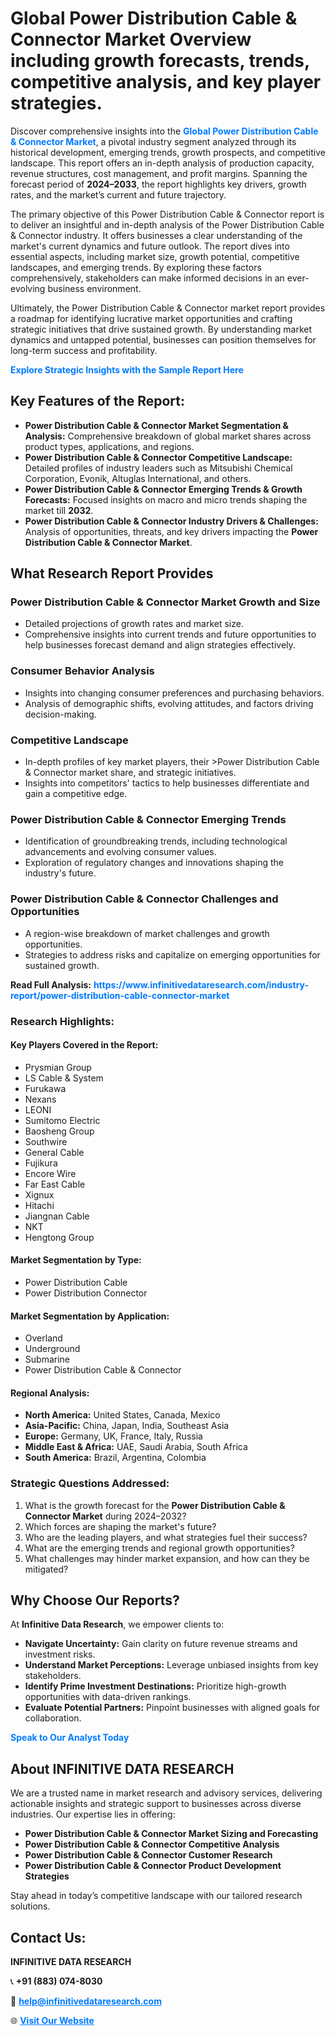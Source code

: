 <h1>Global Power Distribution Cable & Connector Market Overview including growth forecasts, trends, competitive analysis, and key player strategies.</h1>
<p>
Discover comprehensive insights into the 
<a href="https://www.infinitivedataresearch.com/industry-report/power-distribution-cable-connector-market" rel="dofollow" style="color: #007BFF; text-decoration: none;"><strong>Global Power Distribution Cable & Connector Market</strong></a>, a pivotal industry segment analyzed through its historical development, emerging trends, growth prospects, and competitive landscape. This report offers an in-depth analysis of production capacity, revenue structures, cost management, and profit margins. Spanning the forecast period of <strong>2024–2033</strong>, the report highlights key drivers, growth rates, and the market’s current and future trajectory.
</p>
<p>
The primary objective of this Power Distribution Cable & Connector report is to deliver an insightful and in-depth analysis of the Power Distribution Cable & Connector industry. It offers businesses a clear understanding of the market's current dynamics and future outlook. The report dives into essential aspects, including market size, growth potential, competitive landscapes, and emerging trends. By exploring these factors comprehensively, stakeholders can make informed decisions in an ever-evolving business environment.
</p>
<p>
Ultimately, the Power Distribution Cable & Connector market report provides a roadmap for identifying lucrative market opportunities and crafting strategic initiatives that drive sustained growth. By understanding market dynamics and untapped potential, businesses can position themselves for long-term success and profitability.
</p>
<p>
<a href="https://www.infinitivedataresearch.com/request-sample/reportId=107367" style="color: #007BFF; text-decoration: none;"><strong>Explore Strategic Insights with the Sample Report Here</strong></a>
</p>

<h2>Key Features of the Report:</h2>
<ul>
<li><strong>Power Distribution Cable & Connector Market Segmentation & Analysis:</strong> Comprehensive breakdown of global market shares across product types, applications, and regions.</li>
<li><strong>Power Distribution Cable & Connector Competitive Landscape:</strong> Detailed profiles of industry leaders such as Mitsubishi Chemical Corporation, Evonik, Altuglas International, and others.</li>
<li><strong>Power Distribution Cable & Connector Emerging Trends & Growth Forecasts:</strong> Focused insights on macro and micro trends shaping the market till <strong>2032</strong>.</li>
<li><strong>Power Distribution Cable & Connector Industry Drivers & Challenges:</strong> Analysis of opportunities, threats, and key drivers impacting the <strong>Power Distribution Cable & Connector Market</strong>.</li>
</ul>

<h2>What Research Report Provides</h2>
<h3>Power Distribution Cable & Connector Market Growth and Size</h3>
<ul>
<li>Detailed projections of growth rates and market size.</li>
<li>Comprehensive insights into current trends and future opportunities to help businesses forecast demand and align strategies effectively.</li>
</ul>

<h3>Consumer Behavior Analysis</h3>
<ul>
<li>Insights into changing consumer preferences and purchasing behaviors.</li>
<li>Analysis of demographic shifts, evolving attitudes, and factors driving decision-making.</li>
</ul>

<h3>Competitive Landscape</h3>
<ul>
<li>In-depth profiles of key market players, their >Power Distribution Cable & Connector market share, and strategic initiatives.</li>
<li>Insights into competitors' tactics to help businesses differentiate and gain a competitive edge.</li>
</ul>

<h3>Power Distribution Cable & Connector Emerging Trends</h3>
<ul>
<li>Identification of groundbreaking trends, including technological advancements and evolving consumer values.</li>
<li>Exploration of regulatory changes and innovations shaping the industry's future.</li>
</ul>

<h3>Power Distribution Cable & Connector Challenges and Opportunities</h3>
<ul>
<li>A region-wise breakdown of market challenges and growth opportunities.</li>
<li>Strategies to address risks and capitalize on emerging opportunities for sustained growth.</li>
</ul>
<p><strong>Read Full Analysis:</strong> <a href="https://www.infinitivedataresearch.com/industry-report/power-distribution-cable-connector-market" rel="dofollow" style="color: #007BFF; text-decoration: none;"><strong>https://www.infinitivedataresearch.com/industry-report/power-distribution-cable-connector-market</strong></a></p>
<h3>Research Highlights:</h3>
<h4>Key Players Covered in the Report:</h4>
<ul><li>Prysmian Group</li><li>LS Cable &amp; System</li><li>Furukawa</li><li>Nexans</li><li>LEONI</li><li>Sumitomo Electric</li><li>Baosheng Group</li><li>Southwire</li><li>General Cable</li><li>Fujikura</li><li>Encore Wire</li><li>Far East Cable</li><li>Xignux</li><li>Hitachi</li><li>Jiangnan Cable</li><li>NKT</li><li>Hengtong Group</li></ul>
<h4>Market Segmentation by Type:</h4>
<ul><li>Power Distribution Cable</li><li>Power Distribution Connector</li></ul>
<h4>Market Segmentation by Application:</h4>
<ul><li>Overland</li><li>Underground</li><li>Submarine</li><li>Power Distribution Cable &amp; Connector</li></ul>

<h4>Regional Analysis:</h4>
<ul>
<li><strong>North America:</strong> United States, Canada, Mexico</li>
<li><strong>Asia-Pacific:</strong> China, Japan, India, Southeast Asia</li>
<li><strong>Europe:</strong> Germany, UK, France, Italy, Russia</li>
<li><strong>Middle East & Africa:</strong> UAE, Saudi Arabia, South Africa</li>
<li><strong>South America:</strong> Brazil, Argentina, Colombia</li>
</ul>

<h3>Strategic Questions Addressed:</h3>
<ol>
<li>What is the growth forecast for the <strong>Power Distribution Cable & Connector Market</strong> during 2024–2032?</li>
<li>Which forces are shaping the market's future?</li>
<li>Who are the leading players, and what strategies fuel their success?</li>
<li>What are the emerging trends and regional growth opportunities?</li>
<li>What challenges may hinder market expansion, and how can they be mitigated?</li>
</ol>

<h2>Why Choose Our Reports?</h2>
<p>At <strong>Infinitive Data Research</strong>, we empower clients to:</p>
<ul>
<li><strong>Navigate Uncertainty:</strong> Gain clarity on future revenue streams and investment risks.</li>
<li><strong>Understand Market Perceptions:</strong> Leverage unbiased insights from key stakeholders.</li>
<li><strong>Identify Prime Investment Destinations:</strong> Prioritize high-growth opportunities with data-driven rankings.</li>
<li><strong>Evaluate Potential Partners:</strong> Pinpoint businesses with aligned goals for collaboration.</li>
</ul>
<p><a href="https://www.infinitivedataresearch.com/industry-report/power-distribution-cable-connector-market" rel="dofollow" style="color: #007BFF; text-decoration: none;"><strong>Speak to Our Analyst Today</strong></a></p>

<h2>About INFINITIVE DATA RESEARCH</h2>
<p>We are a trusted name in market research and advisory services, delivering actionable insights and strategic support to businesses across diverse industries. Our expertise lies in offering:</p>
<ul>
<li><strong>Power Distribution Cable & Connector Market Sizing and Forecasting</strong></li>
<li><strong>Power Distribution Cable & Connector Competitive Analysis</strong></li>
<li><strong>Power Distribution Cable & Connector Customer Research</strong></li>
<li><strong>Power Distribution Cable & Connector Product Development Strategies</strong></li>
</ul>
<p>Stay ahead in today’s competitive landscape with our tailored research solutions.</p>

<h2>Contact Us:</h2>
<p><strong>INFINITIVE DATA RESEARCH</strong></p>
<p>📞 <strong>+91 (883) 074-8030</strong></p>
<p>📧 <strong><a href="mailto:help@infinitivedataresearch.com" style="color: #007BFF;">help@infinitivedataresearch.com</a></strong></p>
<p>🌐 <strong><a href="https://www.infinitivedataresearch.com" rel="dofollow" style="color: #007BFF;">Visit Our Website</a></strong></p>